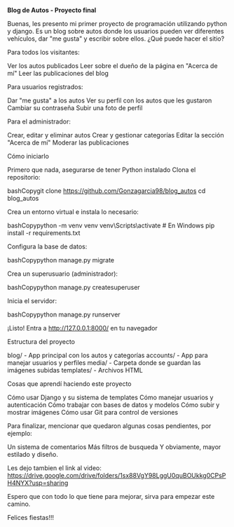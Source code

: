 **Blog de Autos - Proyecto final**

Buenas, les presento mi primer proyecto de programación utilizando python y django. Es un blog sobre autos donde los usuarios pueden ver diferentes vehículos, dar "me gusta" y escribir sobre ellos.
¿Qué puede hacer el sitio?

Para todos los visitantes:

Ver los autos publicados
Leer sobre el dueño de la página en "Acerca de mí"
Leer las publicaciones del blog


Para usuarios registrados:

Dar "me gusta" a los autos
Ver su perfil con los autos que les gustaron
Cambiar su contraseña
Subir una foto de perfil


Para el administrador:

Crear, editar y eliminar autos
Crear y gestionar categorías
Editar la sección "Acerca de mí"
Moderar las publicaciones



Cómo iniciarlo

Primero que nada, asegurarse de tener Python instalado
Clona el repositorio:

bashCopygit clone https://github.com/Gonzagarcia98/blog_autos
cd blog_autos

Crea un entorno virtual e instala lo necesario:

bashCopypython -m venv venv
venv\Scripts\activate  # En Windows
pip install -r requirements.txt

Configura la base de datos:

bashCopypython manage.py migrate

Crea un superusuario (administrador):

bashCopypython manage.py createsuperuser

Inicia el servidor:

bashCopypython manage.py runserver

¡Listo! Entra a http://127.0.0.1:8000/ en tu navegador

Estructura del proyecto

blog/ - App principal con los autos y categorías
accounts/ - App para manejar usuarios y perfiles
media/ - Carpeta donde se guardan las imágenes subidas
templates/ - Archivos HTML

Cosas que aprendí haciendo este proyecto

Cómo usar Django y su sistema de templates
Cómo manejar usuarios y autenticación
Cómo trabajar con bases de datos y modelos
Cómo subir y mostrar imágenes
Cómo usar Git para control de versiones

Para finalizar, mencionar que quedaron algunas cosas pendientes, por ejemplo:

Un sistema de comentarios
Más filtros de busqueda
Y obviamente, mayor estilado y diseño.

Les dejo tambien el link al video: https://drive.google.com/drive/folders/1sx88VgY98LggU0quBOUkkg0CPsPH4NYX?usp=sharing 

Espero que con todo lo que tiene para mejorar, sirva para empezar este camino.

Felices fiestas!!! 
